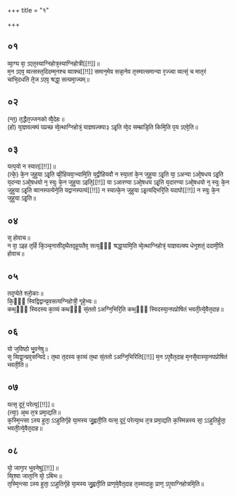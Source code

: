 +++
title = "१"

+++
## ०१
व्वा᳘ग्घ वा᳘ ऽएत᳘स्याग्निहोत्र᳘स्याग्निहोत्री[[!!]]॥  
म᳘न ऽएव᳘ व्वत्सस्त᳘दिदम्म᳘नश्च व्वाक्च[[!!]] समान᳘मेव सन्ना᳘नेव त᳘स्मात्समान्या र᳘ज्ज्वा व्वत्सं᳘ च मात᳘रं चाभि᳘दधति ते᳘ज ऽएव᳘ श्रद्धा᳘ सत्यमा᳘ज्यम्॥  
## ०२
(न्त᳘) त᳘द्धैत᳘ज्जनको व्वै᳘देहः॥  
(हो) या᳘ज्ञवल्क्यं पप्रच्छ व्वे᳘त्थाग्निहोत्रं᳘ याज्ञवल्क्या३ ऽइ᳘ति व्वे᳘द सम्म्राडि᳘ति किमि᳘ति प᳘य ऽएवे᳘ति॥  
## ०३
यत्प᳘यो न स्यात्[[!!]]॥  
(त्के᳘) के᳘न जुहुया ऽइ᳘ति व्व्री᳘हियवा᳘भ्यामि᳘ति य᳘द्व्रीहियवौ न स्या᳘तां के᳘न जुहुया ऽइ᳘ति या᳘ ऽअन्या ऽओ᳘षधय ऽइ᳘ति य᳘दन्या ऽओ᳘षधयो न᳘ स्युः के᳘न जुहुया ऽइति᳘[[!!]] या ऽआरण्या ऽओ᳘षधय ऽइ᳘ति य᳘दारण्या ऽओ᳘षधयो न᳘ स्युः के᳘न जुहुया ऽइ᳘ति व्वानस्पत्येने᳘ति यद्वानस्पत्यं[[!!]] न स्यात्के᳘न जुहुया ऽइ᳘त्यद्भिरि᳘ति यदापो[[!!]] न स्युः के᳘न जुहुया ऽइ᳘ति॥  
## ०४
स᳘ होवाच॥  
न वा᳘ ऽइह त᳘र्हि कि᳘ञ्च᳘नासीद᳘थैतद᳘हूयतैव᳘ सत्य᳘ᳫँ᳘ श्रद्धा᳘यामि᳘ति व्वे᳘त्थाग्निहोत्रं᳘ याज्ञवल्क्य धेनुशतं᳘ ददामी᳘ति होवाच॥  
## ०५
तद᳘प्येते श्लो᳘काः॥  
कि᳘ᳫँ᳘ स्विद्विद्वान्प्र᳘वसत्यग्निहोत्री᳘ गृहे᳘भ्यः॥  
कथ᳘ᳫँ᳘ स्विदस्य का᳘व्यं कथᳫँ᳭ सं᳘ततो ऽअग्नि᳘भिरि᳘ति कथ᳘ᳫँ᳘ स्विदस्या᳘नपप्रोषितं भवती᳘त्ये᳘वैत᳘दाह॥  
## ०६
यो ज᳘विष्ठो भु᳘वनेषु॥  
स᳘ व्विद्वा᳘न्प्रव᳘सन्विदे। त᳘था त᳘दस्य का᳘व्यं त᳘था सं᳘ततो ऽअग्नि᳘भिरिति[[!!]] म᳘न ऽए᳘वैत᳘दाह म᳘नसै᳘वास्या᳘नपप्रोषितं भवती᳘ति॥  
## ०७
यत्स᳘ दूरं᳘ परेत्य᳘[[!!]]॥  
(त्या᳘) अ᳘थ त᳘त्र प्रमा᳘द्यति॥  
क᳘स्मि᳘न्त्सा ऽस्य हुता᳘ ऽऽहुतिर्गृहे या᳘मस्य जु᳘ह्वती᳘ति यत्स᳘ दूरं᳘ परेत्या᳘थ त᳘त्र प्रमा᳘द्यति क᳘स्मिन्नस्य सा᳘ ऽऽहुतिर्हुता᳘ भवती᳘त्ये᳘वैत᳘दाह॥  
## ०८
यो᳘ जागा᳘र भुवनेषु[[!!]]॥  
व्वि᳘श्वा जाता᳘नि यो᳘ ऽबिभः॥  
त᳘स्मि᳘न्त्सा ऽस्य हुता᳘ ऽऽहुतिर्गृहे या᳘मस्य जु᳘ह्वती᳘ति प्राण᳘मे᳘वैत᳘दाह त᳘स्मादाहुः प्राण᳘ ऽए᳘वाग्निहोत्रमि᳘ति॥  
